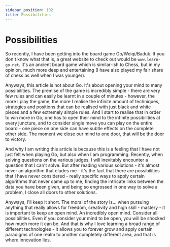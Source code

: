 ```yaml
---
sidebar_position: 102
title: Possibilities
---
```


# Possibilities

So recently, I have been getting into the board game Go/Weiqi/Baduk. If you don't
know what that is, a great website to check out would be `www.learn-go.net`. It's
an ancient board game which is similar-ish to Chess, but in my opinion, much more
deep and entertaining (I have also played my fair share of chess as well when I was younger).

Anyways, this article is not about Go. It's about opening your mind to many possibilities. The premise
of the game is incredibly simple - there are very few rules and can easily be
learnt in a couple of minutes - however, the more I play the game, the more I realise
the infinite amount of techniques, strategies and positions that can be realised
with just black and white pieces and a few extremely simple rules. And I start
to realise that in order to win more in Go, one has to open their mind to the infinite
possibilities at every juncture, and to consider single move you can play on the entire
board - one piece on one side can have subtle effects on the complete other side. 
The moment we close our mind to one door, that will be the door to victory.

And why I am writing this article is because this is a feeling that I have not
just felt when playing Go, but also when I am programming. Recently, when solving
questions on the various judges, I will inevitably encounter a question that I can't solve.
But after reading various solutions - it's almost never an algorithm that eludes me -
it's the fact that there are possibilities that I have never considered - really specific
ways to apply certain algorithms that never came up to me, finding the intricate links
between the data you have been given, and being so engrossed in one way to solve a problem,
I close all doors to other solutions.

Anyways, I'll keep it short. The moral of the story is... when pursuing anything that
really allows for freedom, creativity and high skill - mastery - it is important to keep an
open mind. An incredibly open mind. Consider all possibilities. Even if you consider
your mind to be open, you will be shocked how much more it can be. And that is why I love
learning a broad range of different technologies - it allows you to forever grow and
apply certain paradigms of one realm to another completely different area, and that
is where innovation lies.
